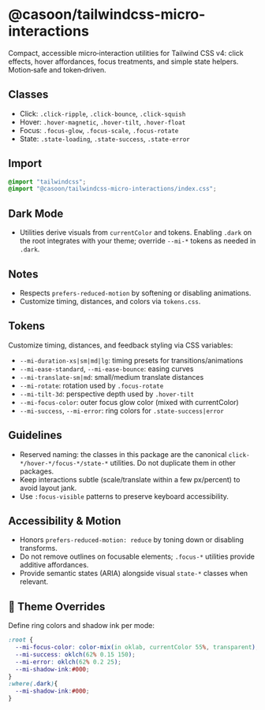 # @casoon/tailwindcss-micro-interactions

Compact, accessible micro‑interaction utilities for Tailwind CSS v4: click effects, hover affordances, focus treatments, and simple state helpers. Motion‑safe and token‑driven.

## Classes

- Click: `.click-ripple`, `.click-bounce`, `.click-squish`
- Hover: `.hover-magnetic`, `.hover-tilt`, `.hover-float`
- Focus: `.focus-glow`, `.focus-scale`, `.focus-rotate`
- State: `.state-loading`, `.state-success`, `.state-error`

## Import

```css
@import "tailwindcss";
@import "@casoon/tailwindcss-micro-interactions/index.css";
```

## Dark Mode

- Utilities derive visuals from `currentColor` and tokens. Enabling `.dark` on the root integrates with your theme; override `--mi-*` tokens as needed in `.dark`.

## Notes

- Respects `prefers-reduced-motion` by softening or disabling animations.
- Customize timing, distances, and colors via `tokens.css`.

## Tokens

Customize timing, distances, and feedback styling via CSS variables:

- `--mi-duration-xs|sm|md|lg`: timing presets for transitions/animations
- `--mi-ease-standard`, `--mi-ease-bounce`: easing curves
- `--mi-translate-sm|md`: small/medium translate distances
- `--mi-rotate`: rotation used by `.focus-rotate`
- `--mi-tilt-3d`: perspective depth used by `.hover-tilt`
- `--mi-focus-color`: outer focus glow color (mixed with currentColor)
- `--mi-success`, `--mi-error`: ring colors for `.state-success|error`

## Guidelines

- Reserved naming: the classes in this package are the canonical `click-*/hover-*/focus-*/state-*` utilities. Do not duplicate them in other packages.
- Keep interactions subtle (scale/translate within a few px/percent) to avoid layout jank.
- Use `:focus-visible` patterns to preserve keyboard accessibility.

## Accessibility & Motion

- Honors `prefers-reduced-motion: reduce` by toning down or disabling transforms.
- Do not remove outlines on focusable elements; `.focus-*` utilities provide additive affordances.
- Provide semantic states (ARIA) alongside visual `state-*` classes when relevant.

## 🎨 Theme Overrides

Define ring colors and shadow ink per mode:

```css
:root {
  --mi-focus-color: color-mix(in oklab, currentColor 55%, transparent);
  --mi-success: oklch(62% 0.15 150);
  --mi-error: oklch(62% 0.2 25);
  --mi-shadow-ink:#000;
}
:where(.dark){
  --mi-shadow-ink:#000;
}
```
